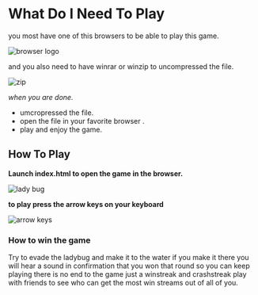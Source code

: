 # What Do I Need To Play

you most have one of this browsers to be able to play this game. 

![browser logo](https://user-images.githubusercontent.com/25759298/34474187-af5d5558-ef49-11e7-9405-a84f5a35c6d8.png)

and you also need to have winrar or winzip to uncompressed the file.

![zip](https://user-images.githubusercontent.com/25759298/34474216-26de24d6-ef4a-11e7-9184-14592ece01b4.jpg)

*when you are done.*
* umcropressed the file.
* open the file in your favorite browser .
* play and enjoy the game.


## How To Play

**Launch index.html to open the game in the browser.**

![lady bug](https://user-images.githubusercontent.com/25759298/34474267-cb86ab3e-ef4a-11e7-9e64-d6ca5e23ee21.PNG)


**to play press the arrow keys on your keyboard**


![arrow keys](https://user-images.githubusercontent.com/25759298/34474304-3a083f0a-ef4b-11e7-9352-b6c196cb382c.png)

### How to win the game

Try to evade the ladybug and make it to the water if you make it there you will hear a sound in confirmation that you won that round so you can keep playing there is no end to the game just a winstreak and crashstreak play with friends to see who can get the most win streams out of all of you.
